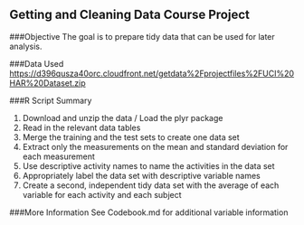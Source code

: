 ## Getting and Cleaning Data Course Project

###Objective
The goal is to prepare tidy data that can be used for later analysis. 

###Data Used
https://d396qusza40orc.cloudfront.net/getdata%2Fprojectfiles%2FUCI%20HAR%20Dataset.zip

###R Script Summary

1. Download and unzip the data / Load the plyr package
2. Read in the relevant data tables
2. Merge the training and the test sets to create one data set
2. Extract only the measurements on the mean and standard deviation for each measurement
3. Use descriptive activity names to name the activities in the data set
4. Appropriately label the data set with descriptive variable names
5. Create a second, independent tidy data set with the average of each variable for each activity and each subject

###More Information
See Codebook.md for additional variable information
